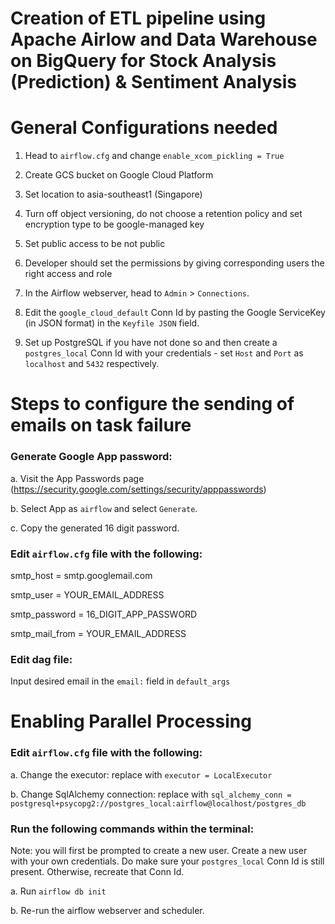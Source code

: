 # Creation of ETL pipeline using Apache Airlow and Data Warehouse on BigQuery for Stock Analysis (Prediction) & Sentiment Analysis

# General Configurations needed
1. Head to `airflow.cfg` and change `enable_xcom_pickling = True`
2. Create GCS bucket on Google Cloud Platform
  1. Set location to asia-southeast1 (Singapore)
  2. Turn off object versioning, do not choose a retention policy and set encryption type to be google-managed key
  3. Set public access to be not public
  4. Developer should set the permissions by giving corresponding users the right access and role

3. In the Airflow webserver, head to `Admin` > `Connections`. 
  1. Edit the `google_cloud_default` Conn Id by pasting the Google ServiceKey (in JSON format) in the `Keyfile JSON` field. 
  2. Set up PostgreSQL if you have not done so and then create a `postgres_local` Conn Id with your credentials - set `Host` and `Port` as `localhost` and `5432` respectively. 

# Steps to configure the sending of emails on task failure
### Generate Google App password: 

a. Visit the App Passwords page (https://security.google.com/settings/security/apppasswords)

b. Select App as `airflow` and select `Generate`. 

c. Copy the generated 16 digit password. 

### Edit `airflow.cfg` file with the following:

smtp_host = smtp.googlemail.com

smtp_user = YOUR_EMAIL_ADDRESS

smtp_password = 16_DIGIT_APP_PASSWORD

smtp_mail_from = YOUR_EMAIL_ADDRESS

### Edit dag file:

Input desired email in the `email:` field in `default_args`

# Enabling Parallel Processing
### Edit `airflow.cfg` file with the following: 

a. Change the executor: replace with `executor = LocalExecutor`

b. Change SqlAlchemy connection: replace with `sql_alchemy_conn = postgresql+psycopg2://postgres_local:airflow@localhost/postgres_db`

### Run the following commands within the terminal:

Note: you will first be prompted to create a new user. Create a new user with your own credentials. Do make sure your `postgres_local` Conn Id is still present. Otherwise, recreate that Conn Id. 

a. Run `airflow db init`

b. Re-run the airflow webserver and scheduler. 



